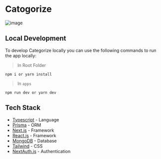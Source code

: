 # Catogorize

![image](https://github.com/snehil-githubrepository/Creatory/assets/69778988/545470d1-0565-4422-a5c3-986e9d1f47a1)

## Local Development

To develop Categorize locally you can use the following commands to run the app locally:

> In Root Folder

```
npm i or yarn install
```

> In `apps`

```
npm run dev or yarn dev
```

## Tech Stack

- [Typescript](https://www.typescriptlang.org/) - Language
- [Prisma](https://prisma.io/) - ORM
- [Next.js](https://nextjs.org/) - Framework
- [React.js](https://react.dev/) - Framework
- [MongoDB](https://www.mongodb.com/docs/) - Database
- [Tailwind](https://tailwindcss.com/) - CSS
- [NextAuth.js](https://next-auth.js.org/) - Authentication
